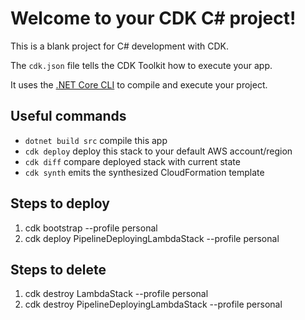 # Welcome to your CDK C# project!

This is a blank project for C# development with CDK.

The `cdk.json` file tells the CDK Toolkit how to execute your app.

It uses the [.NET Core CLI](https://docs.microsoft.com/dotnet/articles/core/) to compile and execute your project.

## Useful commands

* `dotnet build src` compile this app
* `cdk deploy`       deploy this stack to your default AWS account/region
* `cdk diff`         compare deployed stack with current state
* `cdk synth`        emits the synthesized CloudFormation template

## Steps to deploy

1. cdk bootstrap --profile personal
2. cdk deploy PipelineDeployingLambdaStack --profile personal

## Steps to delete
1. cdk destroy LambdaStack --profile personal
2. cdk destroy PipelineDeployingLambdaStack --profile personal